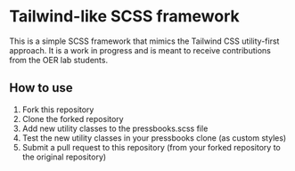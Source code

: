 # Tailwind-like SCSS framework

This is a simple SCSS framework that mimics the Tailwind CSS utility-first approach.
It is a work in progress and is meant to receive contributions from the OER lab students.

## How to use

1. Fork this repository
2. Clone the forked repository
3. Add new utility classes to the pressbooks.scss file
4. Test the new utility classes in your pressbooks clone (as custom styles)
5. Submit a pull request to this repository
   (from your forked repository to the original repository)
